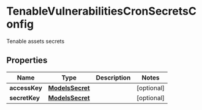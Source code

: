

# TenableVulnerabilitiesCronSecretsConfig

Tenable assets secrets

## Properties

| Name | Type | Description | Notes |
|------------ | ------------- | ------------- | -------------|
|**accessKey** | [**ModelsSecret**](ModelsSecret.md) |  |  [optional] |
|**secretKey** | [**ModelsSecret**](ModelsSecret.md) |  |  [optional] |



